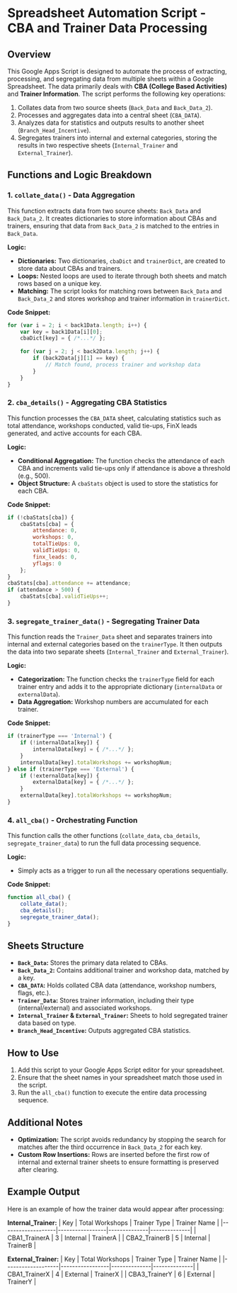 # Spreadsheet Automation Script - CBA and Trainer Data Processing

## Overview
This Google Apps Script is designed to automate the process of extracting, processing, and segregating data from multiple sheets within a Google Spreadsheet. The data primarily deals with **CBA (College Based Activities)** and **Trainer Information**. The script performs the following key operations:

1. Collates data from two source sheets (`Back_Data` and `Back_Data_2`).
2. Processes and aggregates data into a central sheet (`CBA_DATA`).
3. Analyzes data for statistics and outputs results to another sheet (`Branch_Head_Incentive`).
4. Segregates trainers into internal and external categories, storing the results in two respective sheets (`Internal_Trainer` and `External_Trainer`).

## Functions and Logic Breakdown

### 1. `collate_data()` - Data Aggregation
This function extracts data from two source sheets: `Back_Data` and `Back_Data_2`. It creates dictionaries to store information about CBAs and trainers, ensuring that data from `Back_Data_2` is matched to the entries in `Back_Data`.

**Logic:**
- **Dictionaries:** Two dictionaries, `cbaDict` and `trainerDict`, are created to store data about CBAs and trainers.
- **Loops:** Nested loops are used to iterate through both sheets and match rows based on a unique key.
- **Matching:** The script looks for matching rows between `Back_Data` and `Back_Data_2` and stores workshop and trainer information in `trainerDict`.

**Code Snippet:**
```javascript
for (var i = 2; i < back1Data.length; i++) {
    var key = back1Data[i][0];
    cbaDict[key] = { /*...*/ };
    
    for (var j = 2; j < back2Data.length; j++) {
        if (back2Data[j][1] == key) {
            // Match found, process trainer and workshop data
        }
    }
}
```

### 2. `cba_details()` - Aggregating CBA Statistics
This function processes the `CBA_DATA` sheet, calculating statistics such as total attendance, workshops conducted, valid tie-ups, FinX leads generated, and active accounts for each CBA.

**Logic:**
- **Conditional Aggregation:** The function checks the attendance of each CBA and increments valid tie-ups only if attendance is above a threshold (e.g., 500).
- **Object Structure:** A `cbaStats` object is used to store the statistics for each CBA.

**Code Snippet:**
```javascript
if (!cbaStats[cba]) {
    cbaStats[cba] = {
        attendance: 0,
        workshops: 0,
        totalTieUps: 0,
        validTieUps: 0,
        finx_leads: 0,
        yflags: 0
    };
}
cbaStats[cba].attendance += attendance;
if (attendance > 500) {
    cbaStats[cba].validTieUps++;
}
```

### 3. `segregate_trainer_data()` - Segregating Trainer Data
This function reads the `Trainer_Data` sheet and separates trainers into internal and external categories based on the `trainerType`. It then outputs the data into two separate sheets (`Internal_Trainer` and `External_Trainer`).

**Logic:**
- **Categorization:** The function checks the `trainerType` field for each trainer entry and adds it to the appropriate dictionary (`internalData` or `externalData`).
- **Data Aggregation:** Workshop numbers are accumulated for each trainer.

**Code Snippet:**
```javascript
if (trainerType === 'Internal') {
    if (!internalData[key]) {
        internalData[key] = { /*...*/ };
    }
    internalData[key].totalWorkshops += workshopNum;
} else if (trainerType === 'External') {
    if (!externalData[key]) {
        externalData[key] = { /*...*/ };
    }
    externalData[key].totalWorkshops += workshopNum;
}
```

### 4. `all_cba()` - Orchestrating Function
This function calls the other functions (`collate_data`, `cba_details`, `segregate_trainer_data`) to run the full data processing sequence.

**Logic:**
- Simply acts as a trigger to run all the necessary operations sequentially.

**Code Snippet:**
```javascript
function all_cba() {
    collate_data();
    cba_details();
    segregate_trainer_data();
}
```

## Sheets Structure

- **`Back_Data`:** Stores the primary data related to CBAs.
- **`Back_Data_2`:** Contains additional trainer and workshop data, matched by a key.
- **`CBA_DATA`:** Holds collated CBA data (attendance, workshop numbers, flags, etc.).
- **`Trainer_Data`:** Stores trainer information, including their type (internal/external) and associated workshops.
- **`Internal_Trainer` & `External_Trainer`:** Sheets to hold segregated trainer data based on type.
- **`Branch_Head_Incentive`:** Outputs aggregated CBA statistics.

## How to Use

1. Add this script to your Google Apps Script editor for your spreadsheet.
2. Ensure that the sheet names in your spreadsheet match those used in the script.
3. Run the `all_cba()` function to execute the entire data processing sequence.

## Additional Notes

- **Optimization:** The script avoids redundancy by stopping the search for matches after the third occurrence in `Back_Data_2` for each key.
- **Custom Row Insertions:** Rows are inserted before the first row of internal and external trainer sheets to ensure formatting is preserved after clearing.

## Example Output
Here is an example of how the trainer data would appear after processing:

**Internal_Trainer:**
| Key               | Total Workshops | Trainer Type | Trainer Name |
|-------------------|-----------------|--------------|--------------|
| CBA1_TrainerA      | 3               | Internal     | TrainerA     |
| CBA2_TrainerB      | 5               | Internal     | TrainerB     |

**External_Trainer:**
| Key               | Total Workshops | Trainer Type | Trainer Name |
|-------------------|-----------------|--------------|--------------|
| CBA1_TrainerX      | 4               | External     | TrainerX     |
| CBA3_TrainerY      | 6               | External     | TrainerY     |
